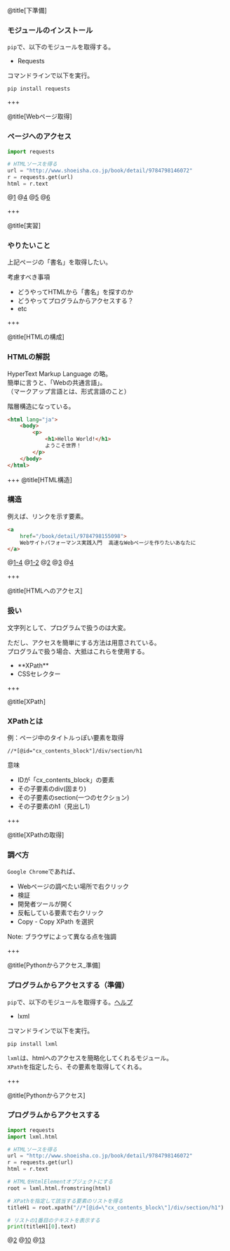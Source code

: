 @title[下準備]

### モジュールのインストール
`pip`で、以下のモジュールを取得する。

* Requests

コマンドラインで以下を実行。

```
pip install requests
```

+++

@title[Webページ取得]

### ページへのアクセス

```python
import requests

# HTMLソースを得る
url = "http://www.shoeisha.co.jp/book/detail/9784798146072"
r = requests.get(url)
html = r.text
```
@[1](requestsというモジュールを使えるようにする)
@[4](アクセスするページのURLを指定)
@[5](webページを取得（getリクエスト）)
@[6](textで、webページのHTMLを取得できる)

+++

@title[実習]

### やりたいこと
上記ページの「書名」を取得したい。

考慮すべき事項

* どうやってHTMLから「書名」を探すのか
* どうやってプログラムからアクセスする？
* etc

+++

@title[HTMLの構成]

### HTMLの解説

HyperText Markup Language の略。  
簡単に言うと、「Webの共通言語」。  
（マークアップ言語とは、形式言語のこと）

階層構造になっている。  

```html
<html lang="ja">
    <body>
        <p>
            <h1>Hello World!</h1>
            ようこそ世界！
        </p>
    </body>
</html>
```

+++
@title[HTML構造]

### 構造
例えば、リンクを示す要素。

```html
<a 
    href="/book/detail/9784798155098">
    Webサイトパフォーマンス実践入門  高速なWebページを作りたいあなたに
</a>
```
@[1-4](a(anchor)要素全体を指す)
@[1-2](開始タグ。この場合、「aタグ」と呼ぶ)
@[2](属性。hrefは、リンク先を指定する)
@[3](タグの中身。この場合、リンクのテキストを指す)
@[4](終了タグ。必ず「/タグ名」で記述する)

+++

@title[HTMLへのアクセス]

### 扱い
文字列として、プログラムで扱うのは大変。

ただし、アクセスを簡単にする方法は用意されている。  
プログラムで扱う場合、大抵はこれらを使用する。

<ul>
<li class="fragment">**XPath**</li>
<li class="fragment">CSSセレクター</li>
</ul>

+++

@title[XPath]

### XPathとは

例：ページ中のタイトルっぽい要素を取得

```
//*[@id="cx_contents_block"]/div/section/h1
```

意味

<ul>
<li class="fragment">IDが「cx_contents_block」の要素</li>
<li class="fragment">その子要素のdiv(固まり)</li>
<li class="fragment">その子要素のsection(一つのセクション)</li>
<li class="fragment">その子要素のh1（見出し1）</li>
</ul>

+++

@title[XPathの取得]

### 調べ方

`Google Chrome`であれば、

<ul>
<li class="fragment">Webページの調べたい場所で右クリック</li>
<li class="fragment">検証</li>
<li class="fragment">開発者ツールが開く</li>
<li class="fragment">反転している要素で右クリック</li>
<li class="fragment">Copy - Copy XPath を選択</li>
</ul>

Note:
ブラウザによって異なる点を強調

+++

@title[Pythonからアクセス_準備]

### プログラムからアクセスする（準備）
`pip`で、以下のモジュールを取得する。[ヘルプ](http://lxml.de/)

* lxml

コマンドラインで以下を実行。

```
pip install lxml
```

`lxml`は、htmlへのアクセスを簡略化してくれるモジュール。  
`XPath`を指定したら、その要素を取得してくれる。

+++

@title[Pythonからアクセス]

### プログラムからアクセスする

```python
import requests
import lxml.html

# HTMLソースを得る
url = "http://www.shoeisha.co.jp/book/detail/9784798146072"
r = requests.get(url)
html = r.text

# HTMLをHtmlElementオブジェクトにする
root = lxml.html.fromstring(html)

# XPathを指定して該当する要素のリストを得る
titleH1 = root.xpath("//*[@id=\"cx_contents_block\"]/div/section/h1")

# リストの1番目のテキストを表示する
print(titleH1[0].text)
```
@[2](lxml.htmlを遣えるようにする)
@[10](受信したhtml文字列から、アクセス用クラスを作成)
@[13](XPathを指定してアクセス)